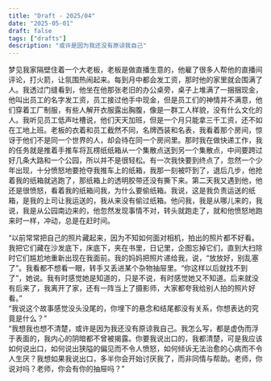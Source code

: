 ```yaml
---
title: "Draft - 2025/04"
date: "2025-05-01"
draft: false
tags: ["drafts"]
description: "或许是因为我还没有原谅我自己"
---
```


梦见我家隔壁住着一个大老板，老板是做直播生意的，他雇了很多人帮他的直播间评论，打火箭，让氛围热闹起来。每到月中都会发工资，那时他的家里就会围满了人。我透过门缝看到，他坐在他那张老旧的办公桌旁，桌子上堆满了一捆捆现金，他叫出员工的名字发工资，员工接过他手中现金，但是员工们的神情并不满意，他们穿着工厂制服，有些人解开衣服露出胸腹，像是一群工人样貌，没有什么文化的人。我听见员工低声吐槽说，他们天天加班，但是一个月只能拿三千工资，还不如在工地上班。老板的衣着和员工截然不同，名牌西装和名表，我看着那个房间，惊讶于他们不是同一个世界的人，却会待在同一个房间里。那时我在做快递工作，我的任务就是推着手推车将瓦楞纸纸箱从一个集散点送到另一个集散点，中间要跨过好几条大路和一个公园，所以并不是很轻松。有一次我快要到终点了，忽然一个少年出现，十分愤怒地要抢夺我推车上的纸箱，我那一刻被吓到了，退后几步，他抢着我的纸箱就逃跑了，那纸箱上的透明胶带还没有撕下来。第二天我又遇到他，他还是很愤怒，看着我的纸箱问我，为什么要偷纸箱。我说，这是我负责运送的纸箱，是我的上司让我运送的，我从来没有偷过纸箱。他问我，我是从哪儿来的，我说，我是从公园南边来的，他忽然发现事情不对，转头就跑走了，就和他愤怒地跑来时一样，冲动，总是在赶时间。

“以前常常把自己的照片藏起来，因为不知如何面对相机，拍出的照片都不好看。我把它们藏在沙发底下，床底下，夹在书里，日记里，企图忘掉它们，直到大扫除时它们尴尬地重新出现在我面前。我的妈妈把照片递给我，说，“放放好，别乱塞了”。我看都不想看一眼，转手又丢进某个杂物抽屉里。“你这样以后就找不到了”，她说。我有时感觉她是知道的，只是不说，有时感觉她又不知道。后来就没有后来了，我离开了家，还有一阵当上了摄影师，大家都夸我给别人拍的照片好看。”  
“我说这个故事感觉没头没尾的，你埋下的悬念和结尾都没有关系，你想表达的究竟是什么？”  
“我想我也想不清楚，或许是因为我还没有原谅我自己。我怎么写，都是虚伪而浮于表面的，我内心的阴暗都不曾被揭露。你要我说出口的，我都清楚，可是我应该如何说出口，如何说出狭隘的偏见而不令人愤怒，如何倾诉无法治愈的心病而不令人生厌？我想如果我说出口，多半你会开始讨厌我了，而非同情与帮助。老师，你说对吗？老师，你会有你的抽屉吗？”  
